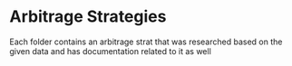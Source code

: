 # Arbitrage Strategies

Each folder contains an arbitrage strat that was researched based on the given data and has documentation related to it as well
